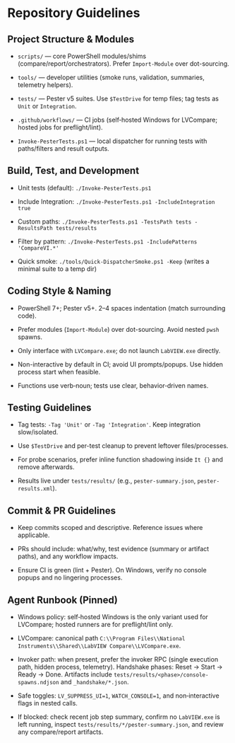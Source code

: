 # Repository Guidelines

## Project Structure & Modules

- `scripts/` — core PowerShell modules/shims (compare/report/orchestrators). Prefer `Import-Module` over dot-sourcing.

- `tools/` — developer utilities (smoke runs, validation, summaries, telemetry helpers).

- `tests/` — Pester v5 suites. Use `$TestDrive` for temp files; tag tests as `Unit` or `Integration`.

- `.github/workflows/` — CI jobs (self‑hosted Windows for LVCompare; hosted jobs for preflight/lint).

- `Invoke-PesterTests.ps1` — local dispatcher for running tests with paths/filters and result outputs.

## Build, Test, and Development

- Unit tests (default): `./Invoke-PesterTests.ps1`

- Include Integration: `./Invoke-PesterTests.ps1 -IncludeIntegration true`

- Custom paths: `./Invoke-PesterTests.ps1 -TestsPath tests -ResultsPath tests/results`

- Filter by pattern: `./Invoke-PesterTests.ps1 -IncludePatterns 'CompareVI.*'`

- Quick smoke: `./tools/Quick-DispatcherSmoke.ps1 -Keep` (writes a minimal suite to a temp dir)

## Coding Style & Naming

- PowerShell 7+; Pester v5+. 2–4 spaces indentation (match surrounding code).

- Prefer modules (`Import-Module`) over dot-sourcing. Avoid nested `pwsh` spawns.

- Only interface with `LVCompare.exe`; do not launch `LabVIEW.exe` directly.

- Non-interactive by default in CI; avoid UI prompts/popups. Use hidden process start when feasible.

- Functions use verb‑noun; tests use clear, behavior‑driven names.

## Testing Guidelines

- Tag tests: `-Tag 'Unit'` or `-Tag 'Integration'`. Keep integration slow/isolated.

- Use `$TestDrive` and per-test cleanup to prevent leftover files/processes.

- For probe scenarios, prefer inline function shadowing inside `It {}` and remove afterwards.

- Results live under `tests/results/` (e.g., `pester-summary.json`, `pester-results.xml`).

## Commit & PR Guidelines

- Keep commits scoped and descriptive. Reference issues where applicable.

- PRs should include: what/why, test evidence (summary or artifact paths), and any workflow impacts.

- Ensure CI is green (lint + Pester). On Windows, verify no console popups and no lingering processes.

## Agent Runbook (Pinned)

- Windows policy: self‑hosted Windows is the only variant used for LVCompare; hosted runners are for preflight/lint only.

- LVCompare: canonical path `C:\\Program Files\\National Instruments\\Shared\\LabVIEW Compare\\LVCompare.exe`.

- Invoker path: when present, prefer the invoker RPC (single execution path, hidden process, telemetry). Handshake phases: Reset → Start → Ready → Done. Artifacts include `tests/results/<phase>/console-spawns.ndjson` and `_handshake/*.json`.

- Safe toggles: `LV_SUPPRESS_UI=1`, `WATCH_CONSOLE=1`, and non‑interactive flags in nested calls.

- If blocked: check recent job step summary, confirm no `LabVIEW.exe` is left running, inspect `tests/results/*/pester-summary.json`, and review any compare/report artifacts.

